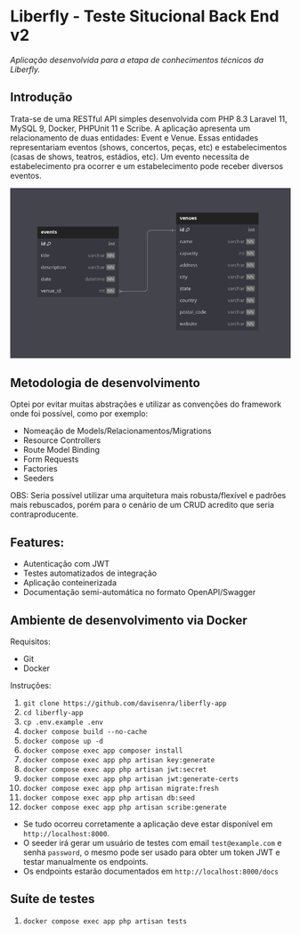 # Liberfly - Teste Situcional Back End v2
*Aplicação desenvolvida para a etapa de conhecimentos técnicos da Liberfly.*

## Introdução
Trata-se de uma RESTful API simples desenvolvida com PHP 8.3 Laravel 11, MySQL 9, Docker, PHPUnit 11 e Scribe.
A aplicação apresenta um relacionamento de duas entidades: Event e Venue.
Essas entidades representariam eventos (shows, concertos, peças, etc) e estabelecimentos (casas de shows, teatros, estádios, etc).
Um evento necessita de estabelecimento pra ocorrer e um estabelecimento pode receber diversos eventos.

![Database](.docs/db.png "Database")

## Metodologia de desenvolvimento
Optei por evitar muitas abstrações e utilizar as convenções do framework onde foi possível, como por exemplo:
- Nomeação de Models/Relacionamentos/Migrations
- Resource Controllers
- Route Model Binding
- Form Requests
- Factories
- Seeders

OBS: Seria possível utilizar uma arquitetura mais robusta/flexível e padrões mais rebuscados,
porém para o cenário de um CRUD acredito que seria contraproducente.

## Features:
- Autenticação com JWT
- Testes automatizados de integração
- Aplicação conteinerizada
- Documentação semi-automática no formato OpenAPI/Swagger

## Ambiente de desenvolvimento via Docker

Requisitos:
- Git
- Docker

Instruções:
1. `git clone https://github.com/davisenra/liberfly-app`
2. `cd liberfly-app`
3. `cp .env.example .env`
4. `docker compose build --no-cache`
5. `docker compose up -d`
6. `docker compose exec app composer install`
7. `docker compose exec app php artisan key:generate`
8. `docker compose exec app php artisan jwt:secret`
9. `docker compose exec app php artisan jwt:generate-certs`
10. `docker compose exec app php artisan migrate:fresh`
11. `docker compose exec app php artisan db:seed`
12. `docker compose exec app php artisan scribe:generate`

- Se tudo ocorreu corretamente a aplicação deve estar disponível em `http://localhost:8000`.
- O seeder irá gerar um usuário de testes com email `test@example.com` e senha `password`, o mesmo pode ser usado para obter um token JWT e testar manualmente os endpoints.
- Os endpoints estarão documentados em `http://localhost:8000/docs`

## Suíte de testes
1. `docker compose exec app php artisan tests`
